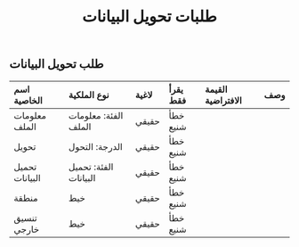 ﻿---
title: طلبات تحويل البيانات
second_title: Aspose.Cells Cloud Documen
type: docs
url: /ar/specification/model/datatransformationrequest/
description: "Aspose.Cells مواصفات النموذج السحابي: DataTransformationRequest. تعامل بسهولة مع Excel ومستندات جداول البيانات الأخرى التي تحتوي على ميزات مثل الفتح والتوليد والتحرير والتقسيم والدمج والمقارنة والتحويل"
kwords: Excel، Office، جدول البيانات، Cloud REST API، DataTransformationRequest
weight: 50
---
## **طلب تحويل البيانات**

 

| اسم الخاصية| نوع الملكية| لاغية| يقرأ فقط| القيمة الافتراضية| وصف|
|:- |:- |:- |:- |:- |:- |
| معلومات الملف| الفئة: معلومات الملف| حقيقي| خطأ شنيع|||
| تحويل| الدرجة: التحول| حقيقي| خطأ شنيع|||
| تحميل البيانات| الفئة: تحميل البيانات| حقيقي| خطأ شنيع|||
| منطقة| خيط| حقيقي| خطأ شنيع|||
| تنسيق خارجي| خيط| حقيقي| خطأ شنيع|||

